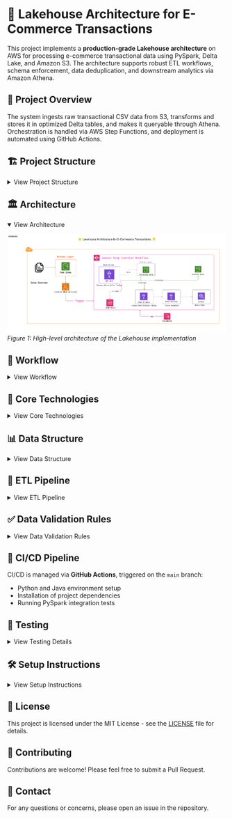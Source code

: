 # 🛒 Lakehouse Architecture for E-Commerce Transactions

This project implements a **production-grade Lakehouse architecture** on AWS for processing e-commerce transactional data using PySpark, Delta Lake, and Amazon S3. The architecture supports robust ETL workflows, schema enforcement, data deduplication, and downstream analytics via Amazon Athena.

## 📌 Project Overview

The system ingests raw transactional CSV data from S3, transforms and stores it in optimized Delta tables, and makes it queryable through Athena. Orchestration is handled via AWS Step Functions, and deployment is automated using GitHub Actions.

## 🏗️ Project Structure

<details>
<summary>View Project Structure</summary>

```
├── assets/                # Static assets and resources
│   └── images/           # Architecture and workflow diagrams
├── code/                  # Main implementation code
│   └── step_function_code.json # AWS Step Function definition
├── data/                  # Sample data files
├── docs/                  # Technical Solution Diagram
├── problem/              # Project requirements and specifications
├── scripts/              # Implementation scripts
├── tests/                # Test suite
├── .github/              # GitHub Actions workflows
├── output/               # Generated output file after merge
├── requirements.txt      # Project dependencies
├── pyproject.toml        # Python project configuration
└── .python-version       # Python version specification
```

</details>

## 🏛️ Architecture

<details open>
<summary>View Architecture</summary>

![Architecture Diagram](assets/images/architecture.png)
_Figure 1: High-level architecture of the Lakehouse implementation_

</details>

## 🔄 Workflow

<details>
<summary>View Workflow</summary>

![Step Functions Workflow](assets/images/stepfunctions_graph.png)
_Figure 2: AWS Step Functions workflow diagram_

</details>

## 🧰 Core Technologies

<details>
<summary>View Core Technologies</summary>

| Service               | Purpose                                         |
| --------------------- | ----------------------------------------------- |
| Amazon S3             | Storage for raw and processed data              |
| AWS Glue + Spark      | Distributed ETL jobs and Delta Lake integration |
| Delta Lake            | ACID-compliant storage format on S3             |
| AWS Step Functions    | Orchestrates ETL workflow                       |
| AWS Glue Data Catalog | Metadata layer for Glue and Athena integration  |
| Amazon Athena         | Query engine for processed data                 |
| GitHub Actions        | CI/CD for ETL pipeline                          |

</details>

## 📊 Data Structure

<details>
<summary>View Data Structure</summary>

### Entity Relationship Diagram

![Entity Relationship Diagram](assets/images/ERD.png)
_Figure 3: Entity Relationship Diagram showing the relationships between data entities_

### Product Data

- `product_id` (Primary Key)
- `department_id`
- `department`
- `product_name`

### Orders

- `order_num`
- `order_id` (Primary Key)
- `user_id`
- `order_timestamp`
- `total_amount`
- `date`

### Order Items

- `id` (Primary Key)
- `order_id` (Foreign Key)
- `user_id`
- `days_since_prior_order`
- `product_id` (Foreign Key)
- `add_to_cart_order`
- `reordered`
- `order_timestamp`
- `date`

</details>

## 🔄 ETL Pipeline

<details>
<summary>View ETL Pipeline</summary>

1. **Ingestion**

   - Detect new CSV files in S3 raw zone
   - Validate file format and structure
   - Log ingestion events

2. **Transformation**

   - Schema validation and enforcement
   - Data deduplication
   - Partitioning by date
   - Data quality checks

3. **Storage**

   - Store in Delta format in processed zone
   - Update AWS Glue Data Catalog
   - Create/update Athena tables

4. **Orchestration**
   - AWS Step Functions workflow
   - Error handling and retries
   - Success/failure notifications

</details>

## ✅ Data Validation Rules

<details>
<summary>View Data Validation Rules</summary>

- No null values in primary identifiers
- Valid timestamp formats
- Referential integrity across datasets
- Deduplication of records
- Logging of rejected records

</details>

## 🚀 CI/CD Pipeline

CI/CD is managed via **GitHub Actions**, triggered on the `main` branch:

- Python and Java environment setup
- Installation of project dependencies
- Running PySpark integration tests

## 🧪 Testing

<details>
<summary>View Testing Details</summary>

The project includes comprehensive testing of the ETL pipeline:

- **Integration Tests** (`test_glue_etl.py`):

  - Schema validation for orders, order items, and products
  - Data processing and transformation tests
  - Referential integrity checks
  - Data quality validation

- **Core Functions** (`functions.py`):
  - Data validation logic
  - Dataset processing
  - Error handling and logging
  - Data deduplication

The tests ensure:

- Proper schema validation
- Data type correctness
- Referential integrity
- Business rule compliance
- Error handling and logging

</details>

## 🛠️ Setup Instructions

<details>
<summary>View Setup Instructions</summary>

### Prerequisites

- Python 3.x
- pip (Python package installer)
- AWS CLI configured with appropriate credentials
- AWS services:
  - S3
  - Glue
  - Step Functions
  - Athena
  - IAM (for permissions)

### Installation

1. Clone the repository:

   ```bash
   git clone https://github.com/yourusername/lakehouse-ecommerce.git
   cd lakehouse-ecommerce
   ```

2. Install dependencies:

   ```bash
   pip install -r requirements.txt
   ```

3. Configure AWS credentials:

   ```bash
   aws configure
   ```

4. Run tests:
   ```bash
   python -m pytest tests/
   ```

</details>

## 📝 License

This project is licensed under the MIT License - see the [LICENSE](LICENSE) file for details.

## 👥 Contributing

Contributions are welcome! Please feel free to submit a Pull Request.

## 📧 Contact

For any questions or concerns, please open an issue in the repository.
